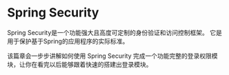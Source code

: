 # Spring Security

Spring Security是一个功能强大且高度可定制的身份验证和访问控制框架。 它是用于保护基于Spring的应用程序的实际标准。

该篇章会一步步讲解如何使用 Spring Security 完成一个功能完整的登录权限模块，让你在看完以后能够跟着快速的搭建出登录模块。